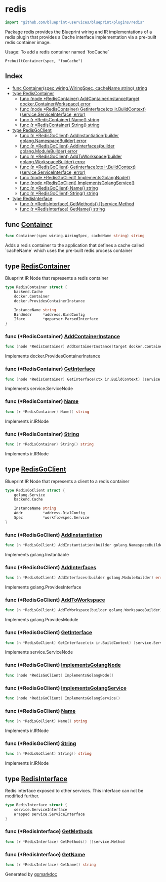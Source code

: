 <!-- Code generated by gomarkdoc. DO NOT EDIT -->

# redis

```go
import "github.com/blueprint-uservices/blueprint/plugins/redis"
```

Package redis provides the Blueprint wiring and IR implementations of a redis plugin that provides a Cache interface implementation via a pre\-built redis container image.

Usage: To add a redis container named \`fooCache\`

```
PrebuiltContainer(spec, "fooCache")
```

## Index

- [func Container\(spec wiring.WiringSpec, cacheName string\) string](<#Container>)
- [type RedisContainer](<#RedisContainer>)
  - [func \(node \*RedisContainer\) AddContainerInstance\(target docker.ContainerWorkspace\) error](<#RedisContainer.AddContainerInstance>)
  - [func \(node \*RedisContainer\) GetInterface\(ctx ir.BuildContext\) \(service.ServiceInterface, error\)](<#RedisContainer.GetInterface>)
  - [func \(r \*RedisContainer\) Name\(\) string](<#RedisContainer.Name>)
  - [func \(r \*RedisContainer\) String\(\) string](<#RedisContainer.String>)
- [type RedisGoClient](<#RedisGoClient>)
  - [func \(n \*RedisGoClient\) AddInstantiation\(builder golang.NamespaceBuilder\) error](<#RedisGoClient.AddInstantiation>)
  - [func \(n \*RedisGoClient\) AddInterfaces\(builder golang.ModuleBuilder\) error](<#RedisGoClient.AddInterfaces>)
  - [func \(n \*RedisGoClient\) AddToWorkspace\(builder golang.WorkspaceBuilder\) error](<#RedisGoClient.AddToWorkspace>)
  - [func \(n \*RedisGoClient\) GetInterface\(ctx ir.BuildContext\) \(service.ServiceInterface, error\)](<#RedisGoClient.GetInterface>)
  - [func \(node \*RedisGoClient\) ImplementsGolangNode\(\)](<#RedisGoClient.ImplementsGolangNode>)
  - [func \(node \*RedisGoClient\) ImplementsGolangService\(\)](<#RedisGoClient.ImplementsGolangService>)
  - [func \(n \*RedisGoClient\) Name\(\) string](<#RedisGoClient.Name>)
  - [func \(n \*RedisGoClient\) String\(\) string](<#RedisGoClient.String>)
- [type RedisInterface](<#RedisInterface>)
  - [func \(r \*RedisInterface\) GetMethods\(\) \[\]service.Method](<#RedisInterface.GetMethods>)
  - [func \(r \*RedisInterface\) GetName\(\) string](<#RedisInterface.GetName>)


<a name="Container"></a>
## func [Container](<https://github.com/blueprint-uservices/blueprint/blob/main/plugins/redis/wiring.go#L19>)

```go
func Container(spec wiring.WiringSpec, cacheName string) string
```

Adds a redis container to the application that defines a cache called \`cacheName\` which uses the pre\-built redis process container

<a name="RedisContainer"></a>
## type [RedisContainer](<https://github.com/blueprint-uservices/blueprint/blob/main/plugins/redis/ir_redis_container.go#L15-L23>)

Blueprint IR Node that represents a redis container

```go
type RedisContainer struct {
    backend.Cache
    docker.Container
    docker.ProvidesContainerInstance

    InstanceName string
    BindAddr     *address.BindConfig
    Iface        *goparser.ParsedInterface
}
```

<a name="RedisContainer.AddContainerInstance"></a>
### func \(\*RedisContainer\) [AddContainerInstance](<https://github.com/blueprint-uservices/blueprint/blob/main/plugins/redis/ir_redis_container.go#L70>)

```go
func (node *RedisContainer) AddContainerInstance(target docker.ContainerWorkspace) error
```

Implements docker.ProvidesContainerInstance

<a name="RedisContainer.GetInterface"></a>
### func \(\*RedisContainer\) [GetInterface](<https://github.com/blueprint-uservices/blueprint/blob/main/plugins/redis/ir_redis_container.go#L64>)

```go
func (node *RedisContainer) GetInterface(ctx ir.BuildContext) (service.ServiceInterface, error)
```

Implements service.ServiceNode

<a name="RedisContainer.Name"></a>
### func \(\*RedisContainer\) [Name](<https://github.com/blueprint-uservices/blueprint/blob/main/plugins/redis/ir_redis_container.go#L59>)

```go
func (r *RedisContainer) Name() string
```

Implements ir.IRNode

<a name="RedisContainer.String"></a>
### func \(\*RedisContainer\) [String](<https://github.com/blueprint-uservices/blueprint/blob/main/plugins/redis/ir_redis_container.go#L54>)

```go
func (r *RedisContainer) String() string
```

Implements ir.IRNode

<a name="RedisGoClient"></a>
## type [RedisGoClient](<https://github.com/blueprint-uservices/blueprint/blob/main/plugins/redis/ir_client.go#L17-L24>)

Blueprint IR Node that represents a client to a redis container

```go
type RedisGoClient struct {
    golang.Service
    backend.Cache

    InstanceName string
    Addr         *address.DialConfig
    Spec         *workflowspec.Service
}
```

<a name="RedisGoClient.AddInstantiation"></a>
### func \(\*RedisGoClient\) [AddInstantiation](<https://github.com/blueprint-uservices/blueprint/blob/main/plugins/redis/ir_client.go#L62>)

```go
func (n *RedisGoClient) AddInstantiation(builder golang.NamespaceBuilder) error
```

Implements golang.Instantiable

<a name="RedisGoClient.AddInterfaces"></a>
### func \(\*RedisGoClient\) [AddInterfaces](<https://github.com/blueprint-uservices/blueprint/blob/main/plugins/redis/ir_client.go#L57>)

```go
func (n *RedisGoClient) AddInterfaces(builder golang.ModuleBuilder) error
```

Implements golang.ProvidesInterface

<a name="RedisGoClient.AddToWorkspace"></a>
### func \(\*RedisGoClient\) [AddToWorkspace](<https://github.com/blueprint-uservices/blueprint/blob/main/plugins/redis/ir_client.go#L52>)

```go
func (n *RedisGoClient) AddToWorkspace(builder golang.WorkspaceBuilder) error
```

Implements golang.ProvidesModule

<a name="RedisGoClient.GetInterface"></a>
### func \(\*RedisGoClient\) [GetInterface](<https://github.com/blueprint-uservices/blueprint/blob/main/plugins/redis/ir_client.go#L47>)

```go
func (n *RedisGoClient) GetInterface(ctx ir.BuildContext) (service.ServiceInterface, error)
```

Implements service.ServiceNode

<a name="RedisGoClient.ImplementsGolangNode"></a>
### func \(\*RedisGoClient\) [ImplementsGolangNode](<https://github.com/blueprint-uservices/blueprint/blob/main/plugins/redis/ir_client.go#L72>)

```go
func (node *RedisGoClient) ImplementsGolangNode()
```



<a name="RedisGoClient.ImplementsGolangService"></a>
### func \(\*RedisGoClient\) [ImplementsGolangService](<https://github.com/blueprint-uservices/blueprint/blob/main/plugins/redis/ir_client.go#L73>)

```go
func (node *RedisGoClient) ImplementsGolangService()
```



<a name="RedisGoClient.Name"></a>
### func \(\*RedisGoClient\) [Name](<https://github.com/blueprint-uservices/blueprint/blob/main/plugins/redis/ir_client.go#L42>)

```go
func (n *RedisGoClient) Name() string
```

Implements ir.IRNode

<a name="RedisGoClient.String"></a>
### func \(\*RedisGoClient\) [String](<https://github.com/blueprint-uservices/blueprint/blob/main/plugins/redis/ir_client.go#L37>)

```go
func (n *RedisGoClient) String() string
```

Implements ir.IRNode

<a name="RedisInterface"></a>
## type [RedisInterface](<https://github.com/blueprint-uservices/blueprint/blob/main/plugins/redis/ir_redis_container.go#L27-L30>)

Redis interface exposed to other services. This interface can not be modified further.

```go
type RedisInterface struct {
    service.ServiceInterface
    Wrapped service.ServiceInterface
}
```

<a name="RedisInterface.GetMethods"></a>
### func \(\*RedisInterface\) [GetMethods](<https://github.com/blueprint-uservices/blueprint/blob/main/plugins/redis/ir_redis_container.go#L36>)

```go
func (r *RedisInterface) GetMethods() []service.Method
```



<a name="RedisInterface.GetName"></a>
### func \(\*RedisInterface\) [GetName](<https://github.com/blueprint-uservices/blueprint/blob/main/plugins/redis/ir_redis_container.go#L32>)

```go
func (r *RedisInterface) GetName() string
```



Generated by [gomarkdoc](<https://github.com/princjef/gomarkdoc>)
